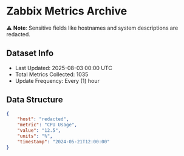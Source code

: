 # Zabbix Metrics Archive

⚠️ **Note**: Sensitive fields like hostnames and system descriptions are redacted.

## Dataset Info
- Last Updated: 2025-08-03 00:00 UTC
- Total Metrics Collected: 1035
- Update Frequency: Every (1) hour

## Data Structure
```json
{
    "host": "redacted",
    "metric": "CPU Usage",
    "value": "12.5",
    "units": "%",
    "timestamp": "2024-05-21T12:00:00"
}
```
